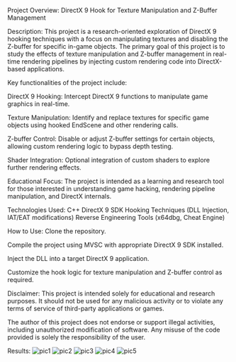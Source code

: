 Project Overview: DirectX 9 Hook for Texture Manipulation and Z-Buffer Management

Description: This project is a research-oriented exploration of DirectX 9 hooking techniques with a focus on manipulating textures and disabling the Z-buffer for specific in-game objects. The primary goal of this project is to study the effects of texture manipulation and Z-buffer management in real-time rendering pipelines by injecting custom rendering code into DirectX-based applications.

Key functionalities of the project include:

DirectX 9 Hooking: Intercept DirectX 9 functions to manipulate game graphics in real-time.

Texture Manipulation: Identify and replace textures for specific game objects using hooked EndScene and other rendering calls.

Z-buffer Control: Disable or adjust Z-buffer settings for certain objects, allowing custom rendering logic to bypass depth testing.

Shader Integration: Optional integration of custom shaders to explore further rendering effects.

Educational Focus: The project is intended as a learning and research tool for those interested in understanding game hacking, rendering pipeline manipulation, and DirectX internals.


Technologies Used:
C++
DirectX 9 SDK
Hooking Techniques (DLL Injection, IAT/EAT modifications)
Reverse Engineering Tools (x64dbg, Cheat Engine)


How to Use:
Clone the repository.

Compile the project using MVSC with appropriate DirectX 9 SDK installed.

Inject the DLL into a target DirectX 9 application.

Customize the hook logic for texture manipulation and Z-buffer control as required.


Disclaimer:
This project is intended solely for educational and research purposes. It should not be used for any malicious activity or to violate any terms of service of third-party applications or games. 

The author of this project does not endorse or support illegal activities, including unauthorized modification of software. Any misuse of the code provided is solely the responsibility of the user.

Results:
![pic1](https://github.com/user-attachments/assets/0395e883-f691-402b-8f71-6e96de1b3058)
![pic2](https://github.com/user-attachments/assets/8ad66f34-e5cf-4c2f-bdfc-a64e539ff4f4)
![pic3](https://github.com/user-attachments/assets/f4a7bc16-de86-4d85-ba3d-8a7bfcc41784)
![pic4](https://github.com/user-attachments/assets/79452718-1e14-4756-ad5e-8c3e7c98d968)
![pic5](https://github.com/user-attachments/assets/9956b6f7-5195-4ea9-b018-2b4e02d5b580)

